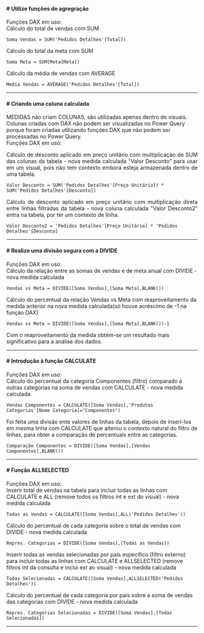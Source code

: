 #### # Utilize funções de agregração  
Funções DAX em uso:  
Cálculo do total de vendas com SUM
```
Soma Vendas = SUM('Pedidos Detalhes'[Total])   
```
Cálculo do total da meta com SUM  
```
Soma Meta = SUM(Meta[Meta])  
```  
Cálculo da média de vendas com AVERAGE
```
Media Vendas = AVERAGE('Pedidos Detalhes'[Total])  
```  

---  

#### # Criando uma coluna calculada  
MEDIDAS não criam COLUNAS, são utilizadas apenas dentro de visuais. Colunas criadas com DAX não podem ser visualizadas no Power Query porque foram criadas utilizando funções DAX que não podem ser processadas no Power Query.  
Funções DAX em uso:  
<p align="justify">  
Cálculo de desconto aplicado em preço unitário com multiplicação de SUM das colunas da tabela - nova medida calculada "Valor Desconto" para usar em um visual, pois não tem contexto embora esteja armazenada dentro de uma tabela.  
</p>  

```
Valor Desconto = SUM('Pedidos Detalhes'[Preço Unitário]) * SUM('Pedidos Detalhes'[Desconto])  
```
<p align="justify"> 
Cálculo de desconto aplicado em preço unitário com multiplicação direta entre linhas filtradas da tabela - nova coluna calculada "Valor Desconto2" entra na tabela, por ter um contexto de linha.  
</p>

```
Valor Desconto2 = 'Pedidos Detalhes'[Preço Unitário] * 'Pedidos Detalhes'[Desconto]  
```  

---  

#### # Realize uma divisão segura com a DIVIDE  
Funções DAX em uso:  
Cálculo da relação entre as somas de vendas e de meta anual com DIVIDE - nova medida calculada  
```  
Vendas vs Meta = DIVIDE([Soma Vendas],[Soma Meta],BLANK())  
```
Cálculo do percentual da relação Vendas vs Meta com reaproveitamento da medida anterior na nova medida calculada(só houve acréscimo de -1 na função DAX)  
```  
Vendas vs Meta = DIVIDE([Soma Vendas],[Soma Meta],BLANK())-1  
```  
Com o reaproveitamento da medida obtém-se um resultado mais significativo para a análise dos dados.  

---  

#### # Introdução à função CALCULATE  
Funções DAX em uso:  
Cálculo do percentual da categoria Componentes (filtro) comparado a outras categorias na soma de vendas com CALCULATE - nova medida calculada  
```
Vendas Componentes = CALCULATE([Soma Vendas],'Produtos Categorias'[Nome Categoria]="Componentes")  
```  
Foi feita uma divisão ente valores de linhas da tabela, depois de inseri-los em mesma linha com CALCULATE que alterou o contexto natural do filtro de linhas, para obter a comparação de percentuais entre as categorias.  
```
Comparação Componentes = DIVIDE([Soma Vendas],[Vendas Componentes],BLANK())  
```  

---  

#### # Função ALLSELECTED  
Funções DAX em uso:  
Inserir total de vendas na tabela para incluir todas as linhas com CALCULATE e ALL (remove todos os filtros int e ext do visual) - nova medida calculada 
```
Todas as Vendas = CALCULATE([Soma Vendas],ALL('Pedidos Detalhes'))  
```
Cálculo do percentual de cada categoria sobre o total de vendas com DIVIDE - nova medida calculada  
```
Repres. Categorias = DIVIDE([Soma Vendas],[Todas as Vendas])   
```  
Inserir todas as vendas selecionadas por país específico (filtro externo) para incluir todas as linhas com CALCULATE e ALLSELECTED (remove filtros int da consulta e inclui ext ao visual) - nova medida calculada  
```
Todas Selecionadas = CALCULATE([Soma Vendas],ALLSELECTED('Pedidos Detalhes'))  
```  
Cálculo do percentual de cada categoria por país sobre a soma de vendas das categorias com DIVIDE - nova medida calculada  
```  
Repres. Categorias Selecionadas = DIVIDE([Soma Vendas],[Todas Selecionadas])  
```  

---  
